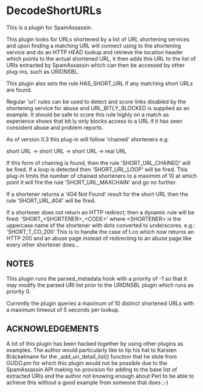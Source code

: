 DecodeShortURLs
===============

This is a plugin for SpamAssassin.

This plugin looks for URLs shortened by a list of URL shortening services and
upon finding a matching URL will connect using to the shortening service and
do an HTTP HEAD lookup and retrieve the location header which points to the 
actual shortened URL, it then adds this URL to the list of URIs extracted by 
SpamAssassin which can then be accessed by other plug-ins, such as URIDNSBL.

This plugin also sets the rule HAS_SHORT_URL if any matching short URLs are 
found.

Regular 'uri' rules can be used to detect and score links disabled by the
shortening service for abuse and URL_BITLY_BLOCKED is supplied as an example.
It should be safe to score this rule highly on a match as experience shows
that bit.ly only blocks access to a URL if it has seen consistent abuse and
problem reports.

As of version 0.3 this plug-in will follow 'chained' shorteners e.g.

short URL -> short URL -> short URL -> real URL

If this form of chaining is found, then the rule 'SHORT_URL_CHAINED' will be
fired.  If a loop is detected then 'SHORT_URL_LOOP' will be fired.
This plug-in limits the number of chained shorteners to a maximim of 10 at 
which point it will fire the rule 'SHORT_URL_MAXCHAIN' and go no further.

If a shortener returns a '404 Not Found' result for the short URL then the 
rule 'SHORT_URL_404' will be fired.

If a shortener does not return an HTTP redirect, then a dynamic rule will
be fired: 'SHORT_\<SHORTENER\>_\<CODE\>' where \<SHORTENER\> is the uppercase
name of the shortener with dots converted to underscores.  e.g.:
'SHORT_T_CO_200' This is to handle the case of t.co which now returns an
HTTP 200 and an abuse page instead of redirecting to an abuse page like
every other shortener does...

NOTES
-----

This plugin runs the parsed_metadata hook with a priority of -1 so that
it may modify the parsed URI list prior to the URIDNSBL plugin which
runs as priority 0.

Currently the plugin queries a maximum of 10 distinct shortened URLs with
a maximum timeout of 5 seconds per lookup.  

ACKNOWLEDGEMENTS
----------------

A lot of this plugin has been hacked together by using other plugins as 
examples.  The author would particularly like to tip his hat to Karsten
Bräckelmann for the _add_uri_detail_list() function that he stole from
GUDO.pm for which this plugin would not be possible due to the SpamAssassin
API making no provision for adding to the base list of extracted URIs and 
the author not knowing enough about Perl to be able to achieve this without 
a good example from someone that does ;-)
